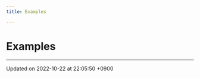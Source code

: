 ```yaml
---
title: Examples

---
```


# Examples







-------------------------------

Updated on 2022-10-22 at 22:05:50 +0900
